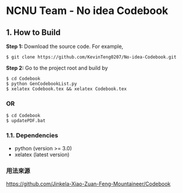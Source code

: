 # NCNU Team - No idea Codebook

## 1. How to Build
**Step 1:** Download the source code. For example,
~~~
$ git clone https://github.com/KevinTeng0207/No-idea-Codebook.git
~~~

**Step 2:** Go to the project root and build by
~~~
$ cd Codebook
$ python GenCodebookList.py
$ xelatex Codebook.tex && xelatex Codebook.tex
~~~
### OR
~~~
$ cd Codebook
$ updatePDF.bat
~~~
### 1.1. Dependencies

* python (version >= 3.0)
* xelatex (latest version)

### 用法來源
https://github.com/Jinkela-Xiao-Zuan-Feng-Mountaineer/Codebook
